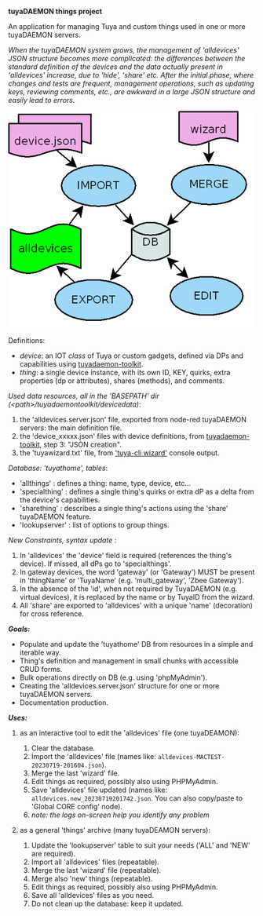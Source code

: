 **tuyaDAEMON things project**
 
An application for managing Tuya and custom things used in one or more tuyaDAEMON servers. <br>

_When the tuyaDAEMON system grows, the management of 'alldevices' JSON structure becomes more complicated: the differences between the standard definition of the devices and the data actually present in 'alldevices' increase, due to 'hide', 'share' etc. After the initial phase, where changes and tests are frequent, management operations, such as updating keys, reviewing comments, etc., are awkward in a large JSON structure and easily lead to errors._

   ![](https://github.com/msillano/tuyaDAEMON/blob/main/pics/deamonthings.png?raw=true)

 Definitions:
  - *device*: an IOT _class_ of Tuya or custom gadgets, defined via DPs and capabilities using [tuyadaemon-toolkit](https://github.com/msillano/tuyaDAEMON/wiki/90.-tuyaDAEMON-toolkit).
  - *thing*: a single device instance, with its own ID, KEY, quirks, extra properties (dp or attributes), shares (methods), and comments.

_Used data resources, all in the 'BASEPATH' dir (&lt;path>/tuyadaemontoolkit/devicedata)_:
1. the 'alldevices.server.json' file, exported from node-red tuyaDAEMON servers: the main definition file.
1. the 'device_xxxxx.json' files with device definitions, from [tuyadaemon-toolkit](https://github.com/msillano/tuyaDAEMON/tree/main/tuyaDAEMON.toolkit), step 3: "JSON creation".
1. the 'tuyawizard.txt' file, from ['tuya-cli wizard'](https://github.com/msillano/tuyaDAEMON/wiki/50.-Howto:-add-a-new-device-to-tuyaDAEMON#1-preconditions) console output.
 
_Database: 'tuyathome', tables_:
 -    'allthings'    : defines a thing: name, type, device, etc...
 -    'specialthing' : defines a single thing's quirks or extra dP as a delta from the device's capabilities.
 -    'sharething'   : describes a single thing's actions using the 'share' tuyaDAEMON feature.
 -    'lookupserver' : list of options to group things.

_New Constraints, syntax update_ :
1. In 'alldevices' the 'device' field is required (references the thing's device). If missed, all dPs go to 'specialthings'.
2. In gateway devices, the word 'gateway' (or 'Gateway') MUST be present in 'thingName' or 'TuyaName' (e.g. 'multi_gateway', 'Zbee Gateway').
3. In the absence of the 'id', when not required by TuyaDAEMON (e.g. virtual devices), it is replaced by the name or by TuyaID from the wizard.
4. All 'share' are exported to 'alldevices' with a unique 'name' (decoration) for cross reference.

***Goals:***

  - Populate and update the 'tuyathome' DB from resources in a simple and iterable way.
  - Thing's definition and management in small chunks with accessible CRUD forms.
  - Bulk operations directly on DB (e.g. using 'phpMyAdmin').
  - Creating the 'alldevices.server.json' structure for one or more tuyaDAEMON servers.
  - Documentation production.

***Uses:***

1. as an interactive tool to edit the 'alldevices' file (one tuyaDEAMON):
   1. Clear the database.
   2. Import the 'alldevices' file (names like: `alldevices-MACTEST-20230719-201604.json`). 
   3. Merge the last 'wizard' file.
   4. Edit things as required, possibly also using PHPMyAdmin.
   5. Save 'alldevices' file updated (names like: `alldevices.new_20230719201742.json`. You can also copy/paste to 'Global CORE config' node).
   6. _note: the logs on-screen help you identify any problem_

2. as a general 'things' archive (many tuyaDEAMON servers):
   1. Update the 'lookupserver' table to suit your needs ('ALL' and 'NEW' are required).
   1. Import all 'alldevices' files (repeatable).
   1. Merge the last 'wizard' file (repeatable).
   2. Merge also 'new' things  (repeatable).
   4. Edit things as required, possibly also using PHPMyAdmin.
   5. Save all 'alldevices' files as you need.
   6. Do not clean up the database: keep it updated.


